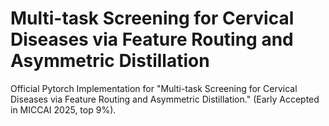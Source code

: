 # Multi-task Screening for Cervical Diseases via Feature Routing and Asymmetric Distillation
Official Pytorch Implementation for "Multi-task Screening for Cervical Diseases via Feature Routing and Asymmetric Distillation." (Early Accepted in MICCAI 2025, top 9%).
